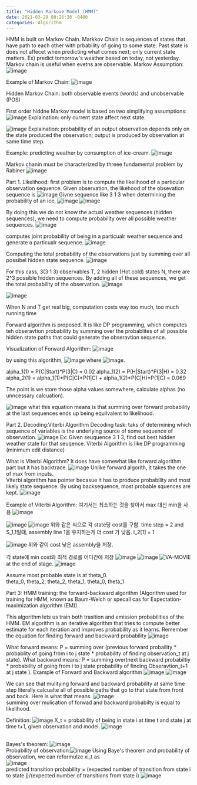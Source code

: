```yaml
---
title: "Hidden Markove Model (HMM)"
date: 2021-03-29 08:26:28 -0400
categories: Algorithm
---
```


HMM is built on Markov Chain.  Markkov Chain is sequences of states that have path to each other with prbability of going to some state.  Past state is does not affecet when predicting what comes next; only current state matters.  Ex)  predict tomorrow's weather based on today, not yesterday.  
Markov chain is useful when evetns are observable.
Markov Assumption: ![image](https://user-images.githubusercontent.com/36841216/112824671-cbf94480-90c5-11eb-9143-a580e6245d18.png)

Example of Markov Chain:  ![image](https://user-images.githubusercontent.com/36841216/112824769-e501f580-90c5-11eb-9704-8ab74cea9b68.png)

Hidden Markov Chain: both observable events (words) and unobservable (POS)

First order hiddne Markov model is based on two simplifying assumptions:
![image](https://user-images.githubusercontent.com/36841216/112825096-4de96d80-90c6-11eb-8834-796a43ad6173.png)
Explaination: only current state affect next state.

![image](https://user-images.githubusercontent.com/36841216/112825105-52158b00-90c6-11eb-8a78-bbf72498b9c4.png)
Explaination: probability of an output observation depends only on the state produced the observation; output is produced by observation at same time step.

Example:  predicting weather by consumption of ice-cream.
![image](https://user-images.githubusercontent.com/36841216/112826035-7160e800-90c7-11eb-8505-7da72661f180.png)

Markov chanin must be characterized by threee fundamental problem by Rabiner
![image](https://user-images.githubusercontent.com/36841216/112825612-f39cdc80-90c6-11eb-8626-c1e40d553d3f.png)

Part 1. Likelihood:  first problem is to compute the likelihood of a particular observation sequence. 
Given observation, the likehood of the obsevation sequence is  ![image](https://user-images.githubusercontent.com/36841216/112826908-9570f900-90c8-11eb-9fdf-02cee651d0c4.png)
Givne sequence like 3 1 3 when determining the probability of an ice,  ![image](https://user-images.githubusercontent.com/36841216/112827037-c2251080-90c8-11eb-81af-ee8f8856d3a9.png)
![image](https://user-images.githubusercontent.com/36841216/112827061-ce10d280-90c8-11eb-8ad3-4115e5c39aa7.png)

By doing this we do not know the actual weather sequences (hidden sequences), we need to compute probability over all possible weather sequences.
![image](https://user-images.githubusercontent.com/36841216/112827314-221bb700-90c9-11eb-9af8-6aa68378b0ee.png)

computes joint probability of being in a particualr weather sequence and generate a particualr sequence.
![image](https://user-images.githubusercontent.com/36841216/112827340-2c3db580-90c9-11eb-8e3c-29bdc3ce4c89.png)

Computing the total probability of the observations just by summing over all possibel hidden state sequence.
![image](https://user-images.githubusercontent.com/36841216/112827684-a3734980-90c9-11eb-890a-75f638fbec29.png)

For this cass, 3(3 1 3) observables T, 2 hidden (Hot cold) states N, there are 2^3 possible hidden sequences.  By adding all of these sequences, we get the total probability of the observation.
![image](https://user-images.githubusercontent.com/36841216/112829050-863f7a80-90cb-11eb-9cb5-74330c2b4a55.png)

![image](https://user-images.githubusercontent.com/36841216/112827900-efbe8980-90c9-11eb-9a92-1593d945affc.png)

When N and T get real big, computation costs way too much, too much running time

Forward algorithm is proposed.  It is like DP programming, which computes teh obseravtion probability by summing over the probablites of all possible hidden state paths that could generate the obseravtion sequence.  

Visualization of Forward Algorithm:
![image](https://user-images.githubusercontent.com/36841216/112829527-344b2480-90cc-11eb-8363-917d1c63cfe9.png)

by using this algorithm, ![image](https://user-images.githubusercontent.com/36841216/112829899-c3583c80-90cc-11eb-8496-63a08d87a63b.png)
where ![image](https://user-images.githubusercontent.com/36841216/112829916-cb17e100-90cc-11eb-9841-0b63319df925.png).

alpha_1(1) = P(C|Start)*P(3|C) = 0.02
alpha_1(2) = P(H|Start)*P(3|H) = 0.32 
alpha_2(1) = alpha_1(1)*P(C|C)*P(1|C) + alpha_1(2)*P(C|H)*P(1|C) = 0.069  

The point is we store those alpha values somewhere, calculate alphas (no unncessary calcuation).

![image](https://user-images.githubusercontent.com/36841216/112831241-a1f85000-90ce-11eb-9d4f-89eccae1446a.png)
what this equation means is that summing over forward probability at the last sequences ends up being equilvalent to likelihood.



Part 2. Decoding:Viterbi Algorithm
Decoding task: taks of determining which sequence of variables is the underlying source of some sequence of observation.
![image](https://user-images.githubusercontent.com/36841216/112831753-5db97f80-90cf-11eb-93ac-4dfe65fe80e7.png)
Ex: Given seuquence 3 1 3, find out best hidden weather state for that seuqence.
Viterbi Algorithm is like DP programming (minimum edit distance)

What is Viterbi Algorithm?
It does have somewhat like forward algorithm part but it has backtrace.
![image](https://user-images.githubusercontent.com/36841216/112835758-ac1d4d00-90d4-11eb-8739-048ac03d4f6a.png)
Unlike forward algorith, it takes the one of max from inputs.  
Viterbi algorithm has pointer becasue it has to produce probability and most likely state sequence.  By using backsequence, most probable squences are kept.
![image](https://user-images.githubusercontent.com/36841216/112835722-9f005e00-90d4-11eb-84ec-a7d3718bed58.png)

Example of Viterbi Algorithm: 여기서는 최소하는 것을 찾아서 max 대신 min을 사용
![image](https://user-images.githubusercontent.com/36841216/112836069-12a26b00-90d5-11eb-81a6-c45ee865a2d3.png)

![image](https://user-images.githubusercontent.com/36841216/112836111-1e8e2d00-90d5-11eb-9b8d-9006aa89c7a5.png)
![image](https://user-images.githubusercontent.com/36841216/112836585-c277d880-90d5-11eb-8fe2-600b1372c55e.png)
위와 같은 식으로 각 state당 cost를 구함.  time step = 2 and S_1,1일떄, assembly line 1을 유지하는게 더 cost 가 낮음.
l_2[1] = 1

![image](https://user-images.githubusercontent.com/36841216/112836896-24384280-90d6-11eb-930b-34cd379eb1fb.png)
위와 같이 cost 낮은 assembly을 저장.

각 state에 min cost와 최적 경로를 어디간에 저장
![image](https://user-images.githubusercontent.com/36841216/112837187-87c27000-90d6-11eb-994a-cdd24cc43449.png)
![image](https://user-images.githubusercontent.com/36841216/112837201-8d1fba80-90d6-11eb-9813-aebfb4a9d120.png)
![VA-MOVIE](https://user-images.githubusercontent.com/36841216/112837582-08816c00-90d7-11eb-9363-b5d252b019c6.GIF)
at the end of stage.
![image](https://user-images.githubusercontent.com/36841216/112837712-2ea70c00-90d7-11eb-8e6b-db8daddf4017.png)

Assume most probable state is at theta_0.  
theta_0, theta_2, theta_2, theta_1, theta_0, theta_1 

Part 3: HMM training: the forward-backward algorithm (Algorithm used for training for HMM, known as Baum-Welch or specail cas for Expectation-maximization algorithm (EM))

This algorithm lets us train both trasition and emission probabilities of the HMM.
EM algorithm is an iterative algorithm that tries to compute better estimate for each iteration and improves probability as it learns.
Remember the equation for finding forward and backward probability
![image](https://user-images.githubusercontent.com/36841216/112934363-93f11080-915c-11eb-80c4-3f0a6fb2f070.png)

What forward means: 
P =  summing over (previous forward probaility * probablity of going from i to j state * probability of finding observation_t at j state).
What backward means: 
P = summing over(next backward probabiltiy * probability of going from i to j state probability of finding Obseravtion_t+1 at j state ).
Example of Forward and Backward algorithm
![image](https://user-images.githubusercontent.com/36841216/112935558-f814d400-915e-11eb-8fb3-f56a06a79bcd.png)
![image](https://user-images.githubusercontent.com/36841216/112935695-3a3e1580-915f-11eb-9dab-2c94299a0210.png)

We can see that mulitying forward and backward probability at same time step literally calcualte all of possible paths that go to that state from front and back. Here is what that means.
![image](https://user-images.githubusercontent.com/36841216/112935901-ae78b900-915f-11eb-896b-648f962aaf86.png)
<br/>summing over mulication of forwad and backward probabilty is equal to likelihood.

Definition: ![image](https://user-images.githubusercontent.com/36841216/112951967-e6d7c180-9176-11eb-9be6-f95af75e47e7.png)
X_t = probability of being in state i at time t and state j at time t+1, given observation and model.
![image](https://user-images.githubusercontent.com/36841216/112952133-21d9f500-9177-11eb-80e0-af7b661042e4.png)

<br/>Bayes's theorem:  ![image](https://user-images.githubusercontent.com/36841216/112950981-d7a44400-9175-11eb-9b03-0cf257e86d2f.png)
<br/>Probability of observation:![image](https://user-images.githubusercontent.com/36841216/112952343-58b00b00-9177-11eb-81df-2d5a61ecc9ab.png)
Using Baye's theorem and probability of observation, we can reformulze xi_t as 
<br/>![image](https://user-images.githubusercontent.com/36841216/112952479-7ed5ab00-9177-11eb-91cb-faf5b8204abc.png)
<br/>predicted transition probability = (expected number of transition from state i to state j)/(expected number of transitions from state i)
![image](https://user-images.githubusercontent.com/36841216/112954802-b6dded80-9179-11eb-9399-bd1363a9e53a.png)









  
